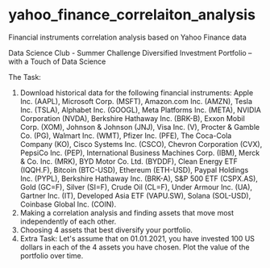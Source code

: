 # yahoo_finance_correlaiton_analysis
Financial instruments correlation analysis based on Yahoo Finance data

Data Science Club - Summer Challenge
Diversified Investment Portfolio – with a Touch of Data Science

The Task:
1. Download historical data for the following financial instruments:
   Apple Inc. (AAPL),
   Microsoft Corp. (MSFT),
   Amazon.com Inc. (AMZN),
   Tesla Inc. (TSLA),
   Alphabet Inc. (GOOGL),
   Meta Platforms Inc. (META),
   NVIDIA Corporation (NVDA),
   Berkshire Hathaway Inc. (BRK-B),
   Exxon Mobil Corp. (XOM),
   Johnson & Johnson (JNJ),
   Visa Inc. (V),
   Procter & Gamble Co. (PG),
   Walmart Inc. (WMT),
   Pfizer Inc. (PFE),
   The Coca-Cola Company (KO),
   Cisco Systems Inc. (CSCO),
   Chevron Corporation (CVX),
   PepsiCo Inc. (PEP),
   International Business Machines Corp. (IBM),
   Merck & Co. Inc. (MRK),
   BYD Motor Co. Ltd. (BYDDF),
   Clean Energy ETF (IQQH.F),
   Bitcoin (BTC-USD),
   Ethereum (ETH-USD),
   Paypal Holdings Inc. (PYPL),
   Berkshire Hathaway Inc. (BRK-A),
   S&P 500 ETF (CSPX.AS),
   Gold (GC=F),
   Silver (SI=F),
   Crude Oil (CL=F),
   Under Armour Inc. (UA),
   Gartner Inc. (IT),
   Developed Asia ETF (VAPU.SW),
   Solana (SOL-USD),
   Coinbase Global Inc. (COIN).
2. Making a correlation analysis and finding assets that move most independently of each other.
3. Choosing 4 assets that best diversify your portfolio.
4. Extra Task: Let's assume that on 01.01.2021, you have invested 100 US dollars in each of the 4 assets you have chosen. Plot the value of the portfolio over time.
